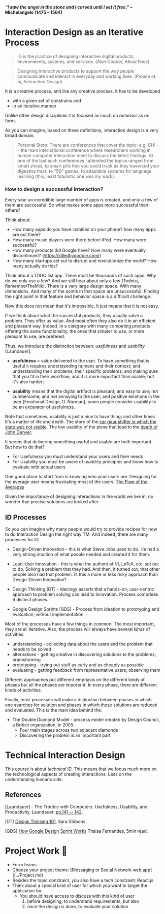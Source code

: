 
_**“I saw the angel in the stone and I carved until I set it free.”**_ **– Michelangelo (1475 – 1564)**

# Interaction Design as an Iterative  Process

> ID is the practice of designing interactive digital products, environments, systems, and services. (*Alan Cooper, About Face*)

> Designing interactive products to support the way people communicate and interact in everyday and working lives. (*Preece et. al, Interaction Design*)

It is a creative process, and like any creative process, it has to be developed

- with a given set of constrains and 
- in an iterative manner

Unlike other design disciplines it is focused as much on *behavior* as on form.

As you can imagine, based on these definitions, interaction design is a very broad domain. 

> Personal Story: There are conferences that cover the topic: e.g. CHI -- the main international conference where researchers working in human-computer interaction meet to discuss the latest findings. At one of the last such conferences I attended the topics ranged from: smart shoes, to smart pills that you could track as they traversed your digestive tract, to "5D" games, to adaptable systems for language learning (this, least futuristic one was my work). 

### How to design a successful Interaction?
Every year an incredible large number of apps is created, and only a few of them are successful. So what makes some apps more successful than others? 

Think about:
 
 - How many apps do you have installed on your phone? how many apps are out there?
 - How many music players were there before iPod. How many were successful? 
 - How many products did Google have? How many were eventually discontinued? (https://killedbygoogle.com/)
 - How many startups set out to disrupt and revolutionize the world? How many actually do this? 

Think about a TODO list app. There must be thousands of such apps. Why do we only use a few? And we still hear about only a few (Todoist, RememberTheMilk). There is a very large design space. With many dimensions. And many of the points in that space are unsuccessful. Finding the right point in that feature and behavior space is a difficult challenge. 

Now this does not mean that it's impossible. It just means that it is not easy. 

If we think about what the successful products, they usually solve a problem. They offer us value. And most often they also do it in an efficient and pleasant way. Indeed, in a category with many competing products offering the same functionality, the ones that simpler to use, or more pleasant to use, are prefered. 

Thus, we introduce the distinction between: *usefulness* and *usability* [Laundauer]: 

* **usefulness** = value delivered to the user. To have something that is useful it requires understanding humans and their context; and understanding their problems; their specific problems; and making sure that you fit in their workflow; and it is more important than usable; but it's also harder; 

* **usability** means that the digital artifact is pleasant; and easy to use; not cumbersome; and not annoying to the user; and positive emotions in the user [Emotional Design, D. Norman]; some people consider usability to be an [excavator of usefulness](https://bitzesty.com/2014/05/15/usability-and-usefulness-in-ux-web-design/).

Note that sometimes, usability is just a nice to have thing; and other times it's a matter of life and death. The story of the [car gear shifter in which the state was not visible](https://uxdesign.cc/the-usability-issue-that-caused-1-death-and-38-injuries-97911dfa5c7f
). The low usabilty of the plane that lead to the [death of John Denver](https://www.ntsb.gov/news/press-releases/Pages/NTSB_Determines_John_Denvers_Crash_Caused_by_Poor_Placement_of_Fuel_Selector_Handle_Diverting_His_Attention_During_Flight.aspx).  


It seems that delivering something useful and usable are both important. But how to do that? 

- For Usefulness you must understand your users and their needs
- For Usability you must be aware of usability principles and know how to evaluate with actual users 

One good place to start from is knowing who your users are. Designing for the average user means frustrating most of the users. [The Flaw of the Averages](https://www.thestar.com/news/insight/2016/01/16/when-us-air-force-discovered-the-flaw-of-averages.html)

Given the importance of designing interactions in the world we live in, no wonder that precise solutions are looked after. 

## ID Processes 
So you can imagine why many people would try to provide recipes for how to do Interaction Design the right way TM. And indeed, there are many processes for ID. 
 
 - Design-Driven Innovation - this is what Steve Jobs used to do. He had a very strong intuition of what people needed and created it for them. 
 
- Lead-User Innovation - this is what the authors of Vi, LaTeX, etc. set out to do. Solving a problem that they had. And then, it turned out, that other people also had that problem. Is this a more or less risky approach than Design-Driven Innovation? 

 - Design Thinking [DT] - ideology asserts that a hands-on, user-centric approach to problem solving can lead to innovation. Process comprises 6 distinct phases. 

 - Google Design Sprints [GDS] - Process from ideation to prototyping and evaluation; without implementation. 

Most of the processes have a few things in common. The most important, they are all iterative. Also, the process will always have several *kinds* of activities: 

 - understanding - collecting data about the users and the problem that needs to be solved
 - alternatives - getting creative in discovering solutions to the problems; brainstorming
 - prototyping - trying out stuff as early and as cheaply as possible
 - evaluating - getting feedback from representative users; observing them

Different approaches put different emphasis on the different kinds of phases but all the phases are important. In every phase, there are different kinds of activities. 

Finally, most processes will make a distinction between phases in which one searches for solution and phases in which these solutions are reduced and evaluated. This is the main idea behind the:  

 - The Double Diamond Model - process model created by Design Council, a British organization, in 2005. 
	 - Four main stages across two adjacent diamonds
	 - Discovering the problem is an important part



# Technical Interaction Design

This course is about *technical* ID. This means that we focus much more on the technological aspects of creating interactions. Less on the understanding humans side. 


## References

[Laundauer] - The Trouble with Computers: Usefulness, Usability, and Productivity, Laundauer. [pp.141 -- 142](https://www.ics.uci.edu/~redmiles/ics227-SQ04/papers/Lan95.pdf). 

[DT] [Design Thinking 101](https://www.nngroup.com/articles/design-thinking/), Sara Gibbons. 

[GDS] [How Google Design Sprint Works](https://medium.com/pm101/design-sprints-at-google-85ff62fed5f8) Thaisa Fernandes, 5min read.


# Project Work 👬

- Form teams
- Choose your project theme:  [Messaging or Social Network web app]((../Project.md) 
- Besides the topic constraint, you also have a tech constraint: React.js 
- Think about a special kind of user for which you want to target the application for
	- You should have access to discuss with this kind of user 
		1. before designing, to understand requirements, but also 
		2) once the design is done, to evaluate your solution





